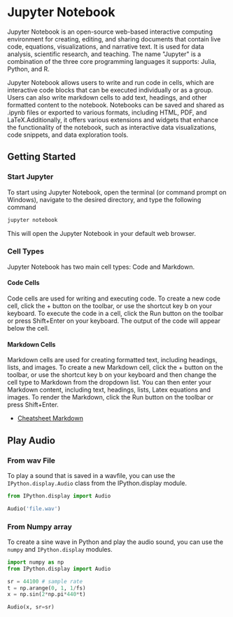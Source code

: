 # Jupyter Notebook

Jupyter Notebook is an open-source web-based interactive computing environment for creating, editing, and sharing documents that contain live code, equations, visualizations, and narrative text. It is used for data analysis, scientific research, and teaching. The name "Jupyter" is a combination of the three core programming languages it supports: Julia, Python, and R.

Jupyter Notebook allows users to write and run code in cells, which are interactive code blocks that can be executed individually or as a group. Users can also write markdown cells to add text, headings, and other formatted content to the notebook. Notebooks can be saved and shared as .ipynb files or exported to various formats, including HTML, PDF, and LaTeX.Additionally, it offers various extensions and widgets that enhance the functionality of the notebook, such as interactive data visualizations, code snippets, and data exploration tools.

## Getting Started

### Start Jupyter

To start using Jupyter Notebook, open the terminal (or command prompt on Windows), navigate to the desired directory, and type the following command 

```bash
jupyter notebook
```
This will open the Jupyter Notebook in your default web browser.

### Cell Types

Jupyter Notebook has two main cell types: Code and Markdown. 

#### Code Cells

Code cells are used for writing and executing code. To create a new code cell, click the + button on the toolbar, or use the shortcut key b on your keyboard. To execute the code in a cell, click the Run button on the toolbar or press Shift+Enter on your keyboard. The output of the code will appear below the cell.

#### Markdown Cells 

Markdown cells are used for creating formatted text, including headings, lists, and images. To create a new Markdown cell, click the + button on the toolbar, or use the shortcut key b on your keyboard and then change the cell type to Markdown from the dropdown list. You can then enter your Markdown content, including text, headings, lists, Latex equations and images. To render the Markdown, click the Run button on the toolbar or press Shift+Enter.

* [Cheatsheet Markdown](/web/markdown) 

## Play Audio

### From wav File

To play a sound that is saved in a wavfile, you can use the `IPython.display.Audio` class from the IPython.display module.

```python
from IPython.display import Audio

Audio('file.wav')
```

### From Numpy array

To create a sine wave in Python and play the audio sound, you can use the `numpy` and `IPython.display` modules.

```python
import numpy as np
from IPython.display import Audio

sr = 44100 # sample rate
t = np.arange(0, 1, 1/fs)
x = np.sin(2*np.pi*440*t) 

Audio(x, sr=sr)
```